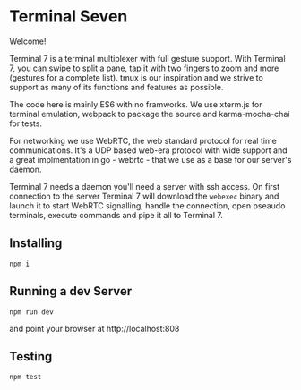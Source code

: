 # Terminal Seven

Welcome!

Terminal 7 is a terminal multiplexer with full gesture support. 
With Terminal 7, you can swipe to split a pane, tap it with two fingers to zoom
and more (gestures for a complete list).  tmux is our inspiration and we strive
to support as many of its functions and features as possible. 

The code here is mainly ES6 with no framworks. We use xterm.js for terminal
emulation, webpack to package the source and karma-mocha-chai for tests. 

For networking we use WebRTC, the
web standard protocol for real time communications. It's a UDP based web-era 
protocol with wide support and a great implmentation in go - webrtc - that we
use as a base for our server's daemon.

Terminal 7 needs a daemon you'll need a server with ssh access. 
On first connection to the server Terminal 7 will download the `webexec` binary
and launch it to start WebRTC signalling, handle the connection, 
open pseaudo terminals, execute commands and pipe it all to Terminal 7.

## Installing

```console
npm i
```

## Running a dev Server

```console
npm run dev
```

and point your browser at http://localhost:808

## Testing

```console
npm test
```

